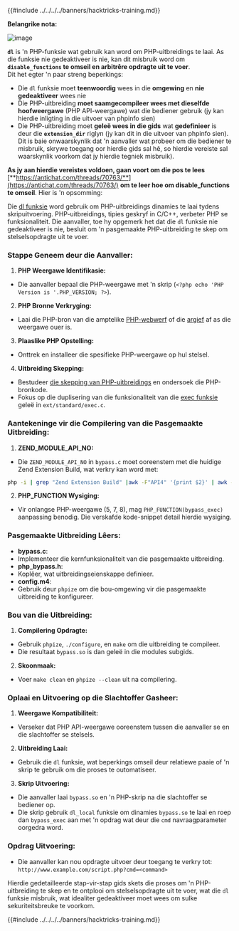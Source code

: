 {{#include ../../../../banners/hacktricks-training.md}}

**Belangrike nota:**

![image](https://user-images.githubusercontent.com/84577967/174675487-a4c4ca06-194f-4725-85af-231a2f35d56c.png)

**`dl`** is 'n PHP-funksie wat gebruik kan word om PHP-uitbreidings te laai. As die funksie nie gedeaktiveer is nie, kan dit misbruik word om **`disable_functions` te omseil en arbitrêre opdragte uit te voer**.\
Dit het egter 'n paar streng beperkings:

- Die `dl` funksie moet **teenwoordig** wees in die **omgewing** en **nie gedeaktiveer** wees nie
- Die PHP-uitbreiding **moet saamgecompileer wees met dieselfde hoofweergawe** (PHP API-weergawe) wat die bediener gebruik (jy kan hierdie inligting in die uitvoer van phpinfo sien)
- Die PHP-uitbreiding moet **geleë wees in die gids** wat **gedefinieer** is deur die **`extension_dir`** riglyn (jy kan dit in die uitvoer van phpinfo sien). Dit is baie onwaarskynlik dat 'n aanvaller wat probeer om die bediener te misbruik, skrywe toegang oor hierdie gids sal hê, so hierdie vereiste sal waarskynlik voorkom dat jy hierdie tegniek misbruik).

**As jy aan hierdie vereistes voldoen, gaan voort om die pos te lees** [**https://antichat.com/threads/70763/**](https://antichat.com/threads/70763/) **om te leer hoe om disable_functions te omseil**. Hier is 'n opsomming:

Die [dl funksie](http://www.php.net/manual/en/function.dl.php) word gebruik om PHP-uitbreidings dinamies te laai tydens skripuitvoering. PHP-uitbreidings, tipies geskryf in C/C++, verbeter PHP se funksionaliteit. Die aanvaller, toe hy opgemerk het dat die `dl` funksie nie gedeaktiveer is nie, besluit om 'n pasgemaakte PHP-uitbreiding te skep om stelselsopdragte uit te voer.

### Stappe Geneem deur die Aanvaller:

1. **PHP Weergawe Identifikasie:**

- Die aanvaller bepaal die PHP-weergawe met 'n skrip (`<?php echo 'PHP Version is '.PHP_VERSION; ?>`).

2. **PHP Bronne Verkryging:**

- Laai die PHP-bron van die amptelike [PHP-webwerf](http://www.php.net/downloads.php) of die [argief](http://museum.php.net) af as die weergawe ouer is.

3. **Plaaslike PHP Opstelling:**

- Onttrek en installeer die spesifieke PHP-weergawe op hul stelsel.

4. **Uitbreiding Skepping:**
- Bestudeer [die skepping van PHP-uitbreidings](http://www.php.net/manual/en/zend.creating.php) en ondersoek die PHP-bronkode.
- Fokus op die duplisering van die funksionaliteit van die [exec funksie](http://www.php.net/manual/en/function.exec.php) geleë in `ext/standard/exec.c`.

### Aantekeninge vir die Compilering van die Pasgemaakte Uitbreiding:

1. **ZEND_MODULE_API_NO:**

- Die `ZEND_MODULE_API_NO` in `bypass.c` moet ooreenstem met die huidige Zend Extension Build, wat verkry kan word met:
```bash
php -i | grep "Zend Extension Build" |awk -F"API4" '{print $2}' | awk -F"," '{print $1}'
```

2. **PHP_FUNCTION Wysiging:**
- Vir onlangse PHP-weergawe (5, 7, 8), mag `PHP_FUNCTION(bypass_exec)` aanpassing benodig. Die verskafde kode-snippet detail hierdie wysiging.

### Pasgemaakte Uitbreiding Lêers:

- **bypass.c**:
- Implementeer die kernfunksionaliteit van die pasgemaakte uitbreiding.
- **php_bypass.h**:
- Koplêer, wat uitbreidingseienskappe definieer.
- **config.m4**:
- Gebruik deur `phpize` om die bou-omgewing vir die pasgemaakte uitbreiding te konfigureer.

### Bou van die Uitbreiding:

1. **Compilering Opdragte:**

- Gebruik `phpize`, `./configure`, en `make` om die uitbreiding te compileer.
- Die resultaat `bypass.so` is dan geleë in die modules subgids.

2. **Skoonmaak:**
- Voer `make clean` en `phpize --clean` uit na compilering.

### Oplaai en Uitvoering op die Slachtoffer Gasheer:

1. **Weergawe Kompatibiliteit:**

- Verseker dat PHP API-weergawe ooreenstem tussen die aanvaller se en die slachtoffer se stelsels.

2. **Uitbreiding Laai:**

- Gebruik die `dl` funksie, wat beperkings omseil deur relatiewe paaie of 'n skrip te gebruik om die proses te outomatiseer.

3. **Skrip Uitvoering:**
- Die aanvaller laai `bypass.so` en 'n PHP-skrip na die slachtoffer se bediener op.
- Die skrip gebruik `dl_local` funksie om dinamies `bypass.so` te laai en roep dan `bypass_exec` aan met 'n opdrag wat deur die `cmd` navraagparameter oorgedra word.

### Opdrag Uitvoering:

- Die aanvaller kan nou opdragte uitvoer deur toegang te verkry tot: `http://www.example.com/script.php?cmd=<command>`

Hierdie gedetailleerde stap-vir-stap gids skets die proses om 'n PHP-uitbreiding te skep en te ontplooi om stelselsopdragte uit te voer, wat die `dl` funksie misbruik, wat idealiter gedeaktiveer moet wees om sulke sekuriteitsbreuke te voorkom.

{{#include ../../../../banners/hacktricks-training.md}}
